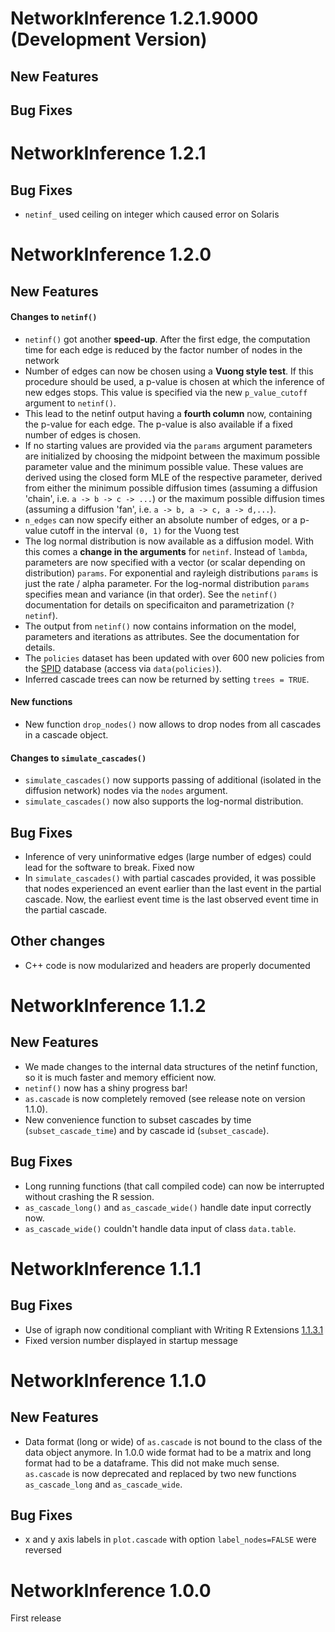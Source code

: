 # NetworkInference 1.2.1.9000 (Development Version)

## New Features

## Bug Fixes

# NetworkInference 1.2.1

## Bug Fixes

* `netinf_` used ceiling on integer which caused error on Solaris

# NetworkInference 1.2.0 


## New Features

#### Changes to `netinf()`

* `netinf()` got another **speed-up**. After the first edge, the computation 
    time for each edge is reduced by the factor number of nodes in the network
* Number of edges can now be chosen using a **Vuong style test**. If this 
    procedure should be used, a p-value is chosen at which the inference of new
    edges stops. This value is specified via the new `p_value_cutoff` argument
    to `netinf()`.
* This lead to the netinf output having a **fourth column** now, containing the 
p-value for each edge. The p-value is also available if a fixed number of edges
is chosen.
* If no starting values are provided via the `params` argument parameters
    are initialized by choosing the midpoint between the maximum possible
    parameter value and the minimum possible value. These values are derived
    using the closed form MLE of the respective parameter, derived from
    either the minimum possible diffusion times (assuming a diffusion
    'chain', i.e. `a -> b -> c -> ...`) or the maximum possible diffusion
    times (assuming a diffusion 'fan', i.e. `a -> b, a -> c, a -> d,...`).
* `n_edges` can now specify either an absolute number of edges, or a p-value
    cutoff in the interval `(0, 1)` for the Vuong test
* The log normal distribution is now available as a diffusion model. With this 
    comes a **change in the arguments** for `netinf`. Instead of `lambda`, 
    parameters are now specified with a vector (or scalar depending on 
    distribution) `params`. For exponential and rayleigh distributions `params` 
    is just the rate / alpha parameter. For the log-normal distribution `params` 
    specifies mean and variance (in that order). See the `netinf()` 
    documentation for details on specificaiton and parametrization (`?netinf`).
* The output from `netinf()` now contains information on the model, parameters 
    and iterations as attributes. See the documentation for details.
* The `policies` dataset has been updated with over 600 new policies from the 
    [SPID](https://doi.org/10.7910/DVN/CVYSR7) database 
    (access via `data(policies)`).
* Inferred cascade trees can now be returned by setting `trees = TRUE`.

#### New functions
* New function `drop_nodes()` now allows to drop nodes from all cascades in a cascade object.

#### Changes to `simulate_cascades()`
* `simulate_cascades()` now supports passing of additional (isolated in the diffusion network) nodes via the `nodes` argument.
* `simulate_cascades()` now also supports the log-normal distribution.


## Bug Fixes

* Inference of very uninformative edges (large number of edges) could lead for the software to break. Fixed now 
* In `simulate_cascades()` with partial cascades provided, it was possible that nodes experienced an event earlier than the last event in the partial cascade. Now, the earliest event time is the last observed event time in the partial cascade.

## Other changes

* C++ code is now modularized and headers are properly documented


# NetworkInference 1.1.2


## New Features

* We made changes to the internal data structures of the netinf function, so it is much faster and memory efficient now.
* `netinf()` now has a shiny progress bar!
* `as.cascade` is now completely removed (see release note on version 1.1.0).
* New convenience function to subset cascades by time (`subset_cascade_time`) and by cascade id (`subset_cascade`).

## Bug Fixes
* Long running functions (that call compiled code) can now be interrupted without crashing the R session.
* `as_cascade_long()` and `as_cascade_wide()` handle date input correctly now.
* `as_cascade_wide()` couldn't handle data input of class `data.table`. 


# NetworkInference 1.1.1


## Bug Fixes

* Use of igraph now conditional compliant with Writing R Extensions [1.1.3.1](https://cran.r-project.org/doc/manuals/r-release/R-exts.html#Suggested-packages)
* Fixed version number displayed in startup message


# NetworkInference 1.1.0

## New Features

* Data format (long or wide) of `as.cascade` is not bound to the class of the data object anymore. In 1.0.0 wide format had to be a matrix and long format had to be a dataframe. This did not make much sense. `as.cascade` is now deprecated and replaced by two new functions `as_cascade_long` and `as_cascade_wide`.

## Bug Fixes

* x and y axis labels in `plot.cascade` with option `label_nodes=FALSE` were
    reversed


# NetworkInference 1.0.0

First release
